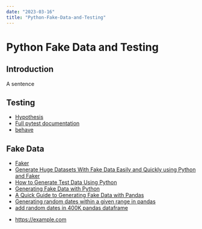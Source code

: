 ```yaml
---
date: "2023-03-16"
title: "Python-Fake-Data-and-Testing"
---
```

<!-- markdownlint-disable MD025 -->
# Python Fake Data and Testing
<!-- markdownlint-enable MD025 -->

## Introduction

A sentence

## Testing

* [Hypothesis](https://hypothesis.readthedocs.io/en/latest/index.html)
* [Full pytest documentation](https://docs.pytest.org/)
* [behave](https://behave.readthedocs.io/en/latest/index.html)

## Fake Data

* [Faker](https://faker.readthedocs.io/en/master/index.html#)
* [Generate Huge Datasets With Fake Data Easily and Quickly using Python and Faker](https://re-thought.com/generate-huge-datasets-with-fake-data-easily-and-quickly-using-python-and-faker/)
* [How to Generate Test Data Using Python](https://insightsndata.com/how-to-generate-test-data-using-python-eb854a88d817)
* [Generating Fake Data with Python](https://towardsdatascience.com/generating-fake-data-with-python-c7a32c631b2a)
* [A Quick Guide to Generating Fake Data with Pandas](https://www.caktusgroup.com/blog/2020/04/15/quick-guide-generating-fake-data-with-pandas/)
* [Generating random dates within a given range in pandas](https://stackoverflow.com/questions/50559078/generating-random-dates-within-a-given-range-in-pandas/50668285#50668285)
* [add random dates in 400K pandas dataframe](https://stackoverflow.com/questions/49522397/add-random-dates-in-400k-pandas-dataframe/49522477#49522477)

<!-- markdownlint-disable MD034 -->
* https://example.com
<!-- markdownlint-enable MD034 -->

